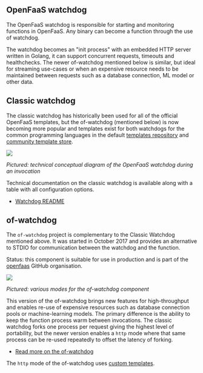 ## OpenFaaS watchdog

The OpenFaaS watchdog is responsible for starting and monitoring functions in OpenFaaS. Any binary can become a function through the use of watchdog.

The watchdog becomes an "init process" with an embedded HTTP server written in Golang, it can support concurrent requests, timeouts and healthchecks. The newer of-watchdog mentioned below is similar, but ideal for streaming use-cases or when an expensive resource needs to be maintained between requests such as a database connection, ML model or other data. 

## Classic watchdog

The classic watchdog has historically been used for all of the official OpenFaaS templates, but the of-watchdog (mentioned below) is now becoming more popular and templates exist for both watchdogs for the common programming languages in the default [templates repository](https://github.com/openfaas/templates) and [community template store](https://github.com/openfaas/store/blob/master/templates.json).

<a href="/architecture/classic-watchdog.jpg"><img src="/architecture/classic-watchdog.jpg"></a>

*Pictured: technical conceptual diagram of the OpenFaaS watchdog during an invocation*

Technical documentation on the classic watchdog is available along with a table with all configuration options.

* [Watchdog README](https://github.com/openfaas/classic-watchdog/blob/master/README.md)

## of-watchdog

The `of-watchdog` project is complementary to the Classic Watchdog mentioned above. It was started in October 2017 and provides an alternative to STDIO for communication between the watchdog and the function.

Status: this component is suitable for use in production and is part of the [openfaas](https://github.com/openfaas) GitHub organisation.

<a href="/architecture/watchdog-modes.png"><img src="/architecture/watchdog-modes.png"></a>

*Pictured: various modes for the of-watchdog component*

This version of the of-watchdog brings new features for high-throughput and enables re-use of expensive resources such as database connection pools or machine-learning models. The primary difference is the ability to keep the function process warm between invocations. The classic watchdog forks one process per request giving the highest level of portability, but the newer version enables a `http` mode where that same process can be re-used repeatedly to offset the latency of forking.

* [Read more on the of-watchdog](https://github.com/openfaas/of-watchdog/blob/master/README.md)

The `http` mode of the of-watchdog uses [custom templates](https://github.com/openfaas/of-watchdog#1-http-modehttp).
